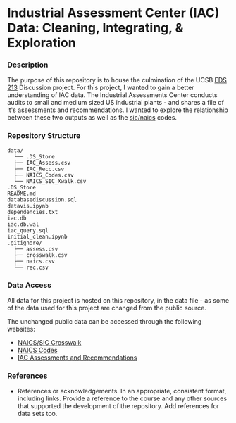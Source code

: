 # Industrial Assessment Center (IAC) Data: Cleaning, Integrating, & Exploration

### Description
The purpose of this repository is to house the culmination of the UCSB [EDS 213](https://bren.ucsb.edu/courses/eds-213) Discussion project. For this project, I wanted to gain a better understanding of IAC data. The Industrial Assessments Center conducts audits to small and medium sized US industrial plants - and shares a file of it's assessments and recommendations. I wanted to explore the relationship between these two outputs as well as the [sic/naics](https://www.naics.com/search/) codes.

### Repository Structure
```
data/
  └── .DS_Store
  ├── IAC_Assess.csv
  ├── IAC_Recc.csv
  ├── NAICS_Codes.csv
  └── NAICS_SIC_Xwalk.csv
.DS_Store
README.md
databasediscussion.sql
datavis.ipynb
dependencies.txt
iac.db
iac.db.wal
iac_query.sql
initial_clean.ipynb
.gitignore/
  ├── assess.csv
  ├── crosswalk.csv
  ├── naics.csv
  └── rec.csv
```
### Data Access
All data for this project is hosted on this repository, in the data file - as some of the data used for this project are changed from the public source. 

The unchanged public data can be accessed through the following websites:
- [NAICS/SIC Crosswalk](https://www.naics.com/search/)
- [NAICS Codes](https://www.naics.com/search/)
- [IAC Assessments and Recommendations](https://iac.university/download)

### References

- References or acknowledgements. In an appropriate, consistent format, including links. Provide a reference to the course and any other sources that supported the development of the repository. Add references for data sets too.
